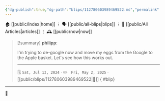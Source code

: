 ```yaml
---
{"dg-publish":true,"dg-path":"blips/112780603989469522.md","permalink":"/blips/112780603989469522/","title":"philipp on mastodon @ 2024-07-13"}
---
```



<div class="transclusion internal-embed is-loaded"><div class="markdown-embed">




🏠 [[public/Index\|home]]  ⋮ 🗣️ [[public/all-blips\|blips]] ⋮  📝 [[public/All Articles\|articles]]  ⋮ 🕰️ [[public/now\|now]]


</div></div>


> [!summary] **philipp**:
>
> I'm trying to de-google now and move my eggs from the Google to the Apple basket. Let's see how this works out.
> - - -
>
> 🗓️ <code>Sat, Jul 13, 2024</code>  · ✏️ <code> Fri, May 2, 2025</code>  · [[public/blips/112780603989469522\|🔗]]
{ #blip}


- - -

 👾
